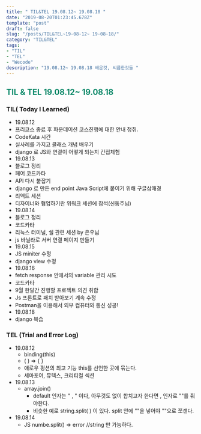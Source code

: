 ```yaml
---
title: " TIL&TEL 19.08.12~ 19.08.18 "
date: "2019-08-20T01:23:45.678Z"
template: "post"
draft: false
slug: "/posts/TIL&TEL~19-08-12~ 19-08-18/"
category: "TIL&TEL"
tags:
- "TIL"
- "TEL"
- "Wecode"
description: "19.08.12~ 19.08.18 배운것, 씨름한것들 "
---
```

<h2 style="color:rgb(9, 136, 104)">TIL & TEL 19.08.12~ 19.08.18 </h2>

### TIL( Today I Learned)

-	19.08.12
  -	프리코스 종료 후 파운데이션 코스진행에 대한 안내 청취.
  -	CodeKata 시간
  -	실사례를 가지고 클래스 개념 배우기
  -	django 로 JS와 연결이 어떻게 되는지 간접체험
-	19.08.13
  -	블로그 정리 
  -	페어 코드카타
  -	API 다시 붙잡기
  -	django 로 만든 end point Java Script에 붙이기 위해 구글삼매경
  -	리액트 세션
  -	디자이너와 협업하기란 위워크 세션에 참석(신동주님)
-	19.08.14
  -	블로그 정리
  -	코드카타 
  -	리눅스 터미널, 쉘 관련 세션 by 은우님
  -	js 바닐라로 서버 연결 페이지 만들기 
-	19.08.15
  -	JS miniter 수정 
  -	django view 수정 
-	19.08.16
  -	fetch response 안에서의 variable 관리 시도 
  -	코드카타
  -	9월 한달간 진행할 프로젝트 의견 취합 
  -	Js 프론트로 패치 받아보기 계속 수정
  -	Postman을 이용해서 외부 컴퓨터와 통신 성공!
-	19.08.18
  -	django 복습 

### TEL (Trial and Error Log)

- 19.08.12
  - binding(this) 
  - ( ) => { }
  - 애로우 펑션의 최고 기능 this를 선언한 곳에 묶는다. 
  - 세마포어, 뮤텍스, 크리티컬 섹션 
- 19.08.13
  - array.join() 
    - default 인자는 " , " 이다, 아무것도 없이 합치고자 한다면 , 인자로 ""를 줘야한다. 
    - 비슷한 예로 string.split( ) 이 있다. split 안에 ""을 넣어야 ""으로 쪼갠다.
- 19.08.14
  - JS numbe.split() => error //string 만 가능하다.